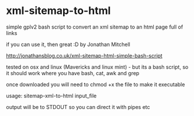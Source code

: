 xml-sitemap-to-html
===================

simple gplv2 bash script to convert an xml sitemap to an html page full of links

if you can use it, then great :D by Jonathan Mitchell

http://jonathansblog.co.uk/xml-sitemap-html-simple-bash-script

tested on osx and linux (Mavericks and linux mint) - but its a bash script, so it should work where you have bash, cat, awk and grep

once downloaded you will need to chmod +x the file to make it executable


usage:
sitemap-xml-to-html input_file

output will be to STDOUT so you can direct it with pipes etc
